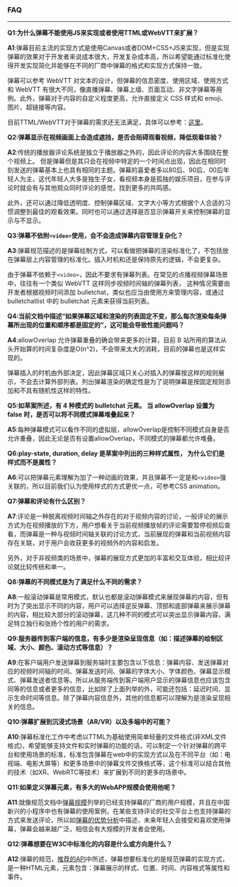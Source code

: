 ### FAQ

------



**Q1:为什么弹幕不能使用JS来实现或者使用TTML或WebVTT来扩展？**

**A1**:弹幕目前主流的实现方式是使用Canvas或者DOM+CSS+JS来实现，但是实现弹幕的效果对于开发者来说成本很大，开发复杂成本高，所以希望能通过标准化使得开发实现简化并能够在不同的厂商中弹幕的格式和实现方式保持一致。

弹幕可以参考 WebVTT 对文本的设计，但弹幕的信息密度、使用区域、使用方式和 WebVTT 有很大不同，像直播弹幕、弹幕上墙、页面互动、非文字弹幕等用例。此外，弹幕对于内容的自定义程度更高，允许直接定义 CSS 样式和 emoji、图片、超链接等内容。

目前TTML/WebVTT对于弹幕的需求还无法满足，具体可以参考：[这里](https://w3c.github.io/danmaku/usecase.html#a-gap-analysis-of-bullet-chatting-and-subtitles)。



**Q2:弹幕显示在视频画面上会造成遮挡，是否会阻碍观看视频，降低观看体验？**

**A2**:传统的播放器评论系统是独立于播放器之外的，因此评论的内容大多围绕在整个视频上。 但是弹幕但是其只会在视频中特定的一个时间点出现，因此在相同时刻发送的弹幕基本上也具有相同的主题。弹幕的喜爱者多以80后、90后、00后年轻人为主，这代年轻人大多是独生子女，看视频本身是孤独的娱乐项目，在参与评论时就会有与其他观众同时评论的感觉，找到更多的共鸣感。

此外，还可以通过降低透明度、控制弹幕区域、文字大小等方式根据个人合适的习惯调整到最佳的观看效果。同时也可以通过选择是否显示弹幕开关来控制弹幕的显示与不显示。



**Q3:弹幕不依附`<video>`使用，会不会造成弹幕内容管理复杂化？**

**A3**:弹幕规范描述的是弹幕绘制方式，可以看做把弹幕的渲染标准化了，不包括放在弹幕层上内容管理的标准化。插入时机和还是保持原先的逻辑，不会更复杂。

由于弹幕不依赖于`<video>`，因此不要求有弹幕列表。在常见的点播视频弹幕场景中，往往有一个类似 WebVTT 这样同步视频时间轴的弹幕列表， 这种情况需要由开发者根据视频时间添加 bulletchat，类似也应当由使用方来管理内容，或通过 bulletchatlist 中的 bulletchat 元素来获得当前列表。



**Q4:当前文档中描述“如果弹幕区域和渲染的列表固定不变，那么每次渲染每条弹幕所出现的位置和顺序都是固定的”，这可能会导致性能问题吗？**

**A4**:allowOverlap 允许弹幕重叠的确会带来更多的计算，目前 B 站所用的算法从头开始算的时间复杂度是O(n^2)，不会带来太大的消耗，目前的弹幕也是这样实现的。

弹幕插入的时机由外部决定，因此弹幕区域只关心对插入的弹幕按这样的规则展示，不会去计算外部列表。列出弹幕渲染的确定性是为了说明弹幕是按固定规则添加和不具有随机性这样的特性。



**Q5:如草案所述，有 4 种模式的 bulletchat 元素。 当 allowOverlap 设置为 false 时，是否可以将不同模式弹幕堆叠起来？**

**A5**:每种弹幕模式可以看作不同的虚拟层，allowOverlap是控制不同模式自身是否允许重叠，因此无论是否有设置allowOverlap，不同模式的弹幕都允许堆叠。



**Q6:play-state, duration, delay 是草案中列出的三种样式属性， 为什么它们是样式而不是属性？**

**A6**:可以把弹幕元素理解为加了一种动画的效果，并且弹幕不一定是和`<video>`强关联的，所以目前我们认为使用样式的方式更优一点，可参考CSS animation。



**Q7:弹幕和评论有什么区别？**

**A7**:评论是一种脱离视频时间轴之外存在的对于视频内容的讨论，一般评论的展示方式为在视频播放的下方，用户想看关于当前视频播放帧的评论需要暂停视频后查看，而弹幕是一种与视频时间轴关联的讨论方式，当前展现的弹幕和当前视频内容存在关联，对于用户会收获更多的视频外的内容和启发。

另外，对于非视频类的场景中，弹幕的展现方式更加的丰富和交互体验，相比较评论就比较传统和单一。



**Q8:弹幕的不同模式是为了满足什么不同的需求？**

**A8**:一般滚动弹幕是常用模式，默认也都是滚动弹幕模式来展现弹幕的内容，但有时为了突出显示不同的内容，用户可以选择逆反弹幕、顶部和底部弹幕来展示弹幕的内容，相比较大部分的滚动弹幕，这几种不同的模式可以突出显示弹幕内容，满足特立独行和张扬个性的用户的需求。



**Q9:服务器传到客户端的信息，有多少是渲染呈现信息（如：描述弹幕的绘制区域、大小、颜色、滚动方式等信息）？**

**A9**:在客户端用户发送弹幕到服务端时主要包含以下信息：弹幕内容、发送弹幕对应的视频时间轴的时间、弹幕发送时间、弹幕的字体大小、字体颜色、弹幕显示模式、弹幕发送者信息等。所以从服务端传到客户端用户显示的弹幕信息也应该包含同等的信息或者更多的信息，比如除了上面列举的外，可能还包括：延迟时间、显示生命时间等信息。除了弹幕内容信息外，其他的信息都可以理解为是渲染呈现相关的信息。



**Q10:弹幕扩展到沉浸式场景（AR/VR）以及多端中的可能？**

**A10**:弹幕标准化工作中考虑以TTML为基础使用简单轻量的文件格式(非XML文件格式)，希望能够支持文件和实时弹幕的功能的话，可以制定一个针对弹幕的跨平台和使用场景的标准，标准包含弹幕在web中的实现方式以及在不同平台（如：电视端、电影大屏等）和更多场景中的弹幕文件交换格式等，这个标准可以结合其他的技术（如XR、WebRTC等技术）来扩展到不同的更多的场景中。



**Q11:如果定义弹幕元素，有多大的WebAPP规模会使用他呢？**

**A11**:就像规范文档中[弹幕规模](https://w3c.github.io/danmaku/usecase.html#commercial-operation-of-bullet-chatting)列举的已经支持弹幕的厂商的用户规模，并且在中国新兴的小程序中也有弹幕的使用案例，在某些支持评论的社交平台上也支持弹幕的方式来发送评论，所以如[弹幕的优势分析](https://w3c.github.io/danmaku/usecase.html#analysis-of-the-psychological-factors)中描述，未来年轻人会接受和喜欢使用弹幕，弹幕会越来越广泛，相信会有大规模的开发者会使用。



**Q12:弹幕想要在W3C中标准化的内容是什么或方向是什么？**

**A12**:弹幕的规范，[推荐的API](https://w3c.github.io/danmaku/api.html#recommended-api)中所述，弹幕想要标准化的是规范弹幕的实现方式，是一种HTML元素，元素包含：弹幕展示的样式、位置、时间、内容格式等属性和事件。

